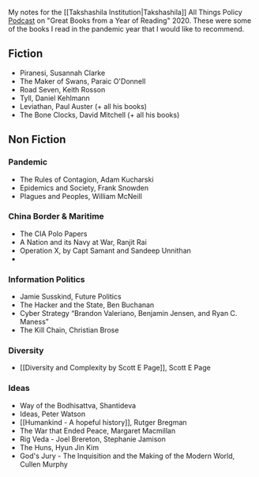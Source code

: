My notes for the [[Takshashila Institution|Takshashila]] All Things Policy [Podcast](https://takshashila.org.in/all-things-policy-great-books-from-a-year-of-reading/) on "Great Books from a Year of Reading" 2020. These were some of the books I read in the pandemic year that I would like to recommend. 

## Fiction
- Piranesi, Susannah Clarke
- The Maker of Swans, Paraic O'Donnell 
- Road Seven, Keith Rosson
- Tyll, Daniel Kehlmann
- Leviathan, Paul Auster (+ all his books) 
- The Bone Clocks, David Mitchell (+ all his books)

## Non Fiction
### Pandemic
- The Rules of Contagion, Adam Kucharski 
- Epidemics and Society, Frank Snowden
- Plagues and Peoples, William McNeill

### China Border & Maritime
- The CIA Polo Papers
- A Nation and its Navy at War, Ranjit Rai
- Operation X, by Capt Samant and Sandeep Unnithan 
- 
### Information Politics
- Jamie Susskind, Future Politics
- The Hacker and the State, Ben Buchanan
- Cyber Strategy “Brandon Valeriano, Benjamin Jensen, and Ryan C. Maness”
- The Kill Chain, Christian Brose

### Diversity
- [[Diversity and Complexity by Scott E Page]], Scott E Page
 
### Ideas 
- Way of the Bodhisattva, Shantideva
- Ideas, Peter Watson
- [[Humankind - A hopeful history]], Rutger Bregman
- The War that Ended Peace, Margaret Macmillan
- Rig Veda - Joel Brereton, Stephanie Jamison
- The Huns, Hyun Jin Kim
- God's Jury - The Inquisition and the Making of the Modern World, Cullen Murphy